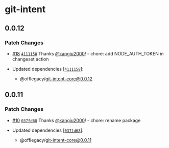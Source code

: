 # git-intent

## 0.0.12
### Patch Changes



- [#18](https://github.com/offlegacy/git-intent/pull/18) [`4111158`](https://github.com/offlegacy/git-intent/commit/4111158de2c47fabeffce8fcb8f54fb6b2152bb8) Thanks [@kangju2000](https://github.com/kangju2000)! - chore: add NODE_AUTH_TOKEN in changeset action

- Updated dependencies [[`4111158`](https://github.com/offlegacy/git-intent/commit/4111158de2c47fabeffce8fcb8f54fb6b2152bb8)]:
  - @offlegacy/git-intent-core@0.0.12

## 0.0.11
### Patch Changes



- [#10](https://github.com/offlegacy/git-intent/pull/10) [`037fd68`](https://github.com/offlegacy/git-intent/commit/037fd68ccd7181b43752b1196b79305c93c16c0a) Thanks [@kangju2000](https://github.com/kangju2000)! - chore: rename package

- Updated dependencies [[`037fd68`](https://github.com/offlegacy/git-intent/commit/037fd68ccd7181b43752b1196b79305c93c16c0a)]:
  - @offlegacy/git-intent-core@0.0.11
